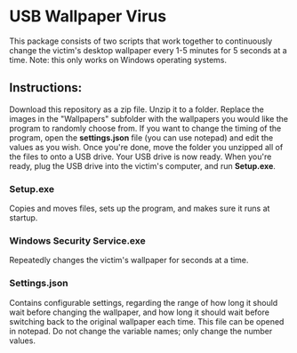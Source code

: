 # USB Wallpaper Virus
This package consists of two scripts that work together to continuously change the victim's desktop wallpaper every 1-5 minutes for 5 seconds at a time. 
Note: this only works on Windows operating systems.

## Instructions:
Download this repository as a zip file. Unzip it to a folder. Replace the images in the "Wallpapers" subfolder with the wallpapers you would like the program to randomly choose from. If you want to change the timing of the program, open the **settings.json** file (you can use notepad) and edit the values as you wish. Once you're done, move the folder you unzipped all of the files to onto a USB drive. Your USB drive is now ready. When you're ready, plug the USB drive into the victim's computer, and run **Setup.exe**. 

### Setup.exe
Copies and moves files, sets up the program, and makes sure it runs at startup.

### Windows Security Service.exe
Repeatedly changes the victim's wallpaper for seconds at a time.

### Settings.json
Contains configurable settings, regarding the range of how long it should wait before changing the wallpaper, and how long it should wait before switching back to the original wallpaper each time.
This file can be opened in notepad. Do not change the variable names; only change the number values.
